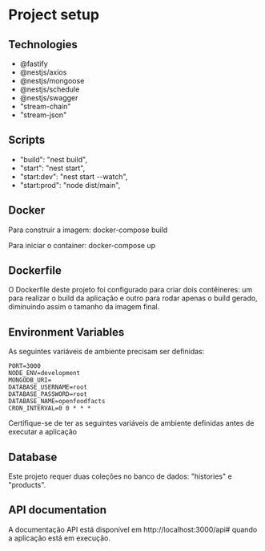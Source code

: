 # Project setup

## Technologies
- @fastify
- @nestjs/axios
- @nestjs/mongoose
- @nestjs/schedule
- @nestjs/swagger
- "stream-chain"
- "stream-json"

## Scripts
- "build": "nest build",
- "start": "nest start",
- "start:dev": "nest start --watch",
- "start:prod": "node dist/main",

## Docker
Para construir a imagem:
docker-compose build

Para iniciar o container:
docker-compose up

## Dockerfile
O Dockerfile deste projeto foi configurado para criar dois contêineres: um para realizar o build da aplicação e outro para rodar apenas o build gerado, diminuindo assim o tamanho da imagem final.

## Environment Variables
As seguintes variáveis de ambiente precisam ser definidas:

```
PORT=3000
NODE_ENV=development
MONGODB_URI=
DATABASE_USERNAME=root
DATABASE_PASSWORD=root
DATABASE_NAME=openfoodfacts
CRON_INTERVAL=0 0 * * *
```
Certifique-se de ter as seguintes variáveis de ambiente definidas antes de executar a aplicação


## Database
Este projeto requer duas coleções no banco de dados: "histories" e "products".

## API documentation
A documentação API está disponível em http://localhost:3000/api# quando a aplicação está em execução.